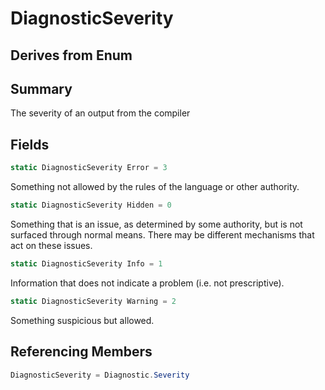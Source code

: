 # DiagnosticSeverity

## Derives from Enum

## Summary

The severity of an output from the compiler
## Fields

```c#
static DiagnosticSeverity Error = 3
```
Something not allowed by the rules of the language or other authority.
```c#
static DiagnosticSeverity Hidden = 0
```
Something that is an issue, as determined by some authority,
but is not surfaced through normal means.
There may be different mechanisms that act on these issues.
```c#
static DiagnosticSeverity Info = 1
```
Information that does not indicate a problem (i.e. not prescriptive).
```c#
static DiagnosticSeverity Warning = 2
```
Something suspicious but allowed.
## Referencing Members

```c#
DiagnosticSeverity = Diagnostic.Severity
```
